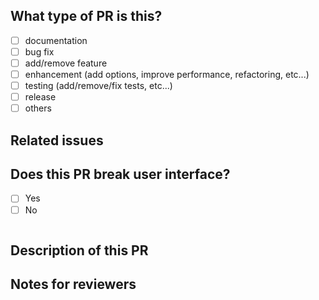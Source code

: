
## What type of PR is this?

- [ ] documentation
- [ ] bug fix
- [ ] add/remove feature
- [ ] enhancement (add options, improve performance, refactoring, etc...)
- [ ] testing (add/remove/fix tests, etc...)
- [ ] release
- [ ] others

## Related issues

<!--
Fixes `#<issue number>` or `(paste link of issue)`
Closes `#<issue number>` or `(paste link of issue)`
-->

## Does this PR break user interface?

- [ ] Yes <!-- Fill the release-note -->
- [ ] No

```release-note

```

## Description of this PR

## Notes for reviewers
